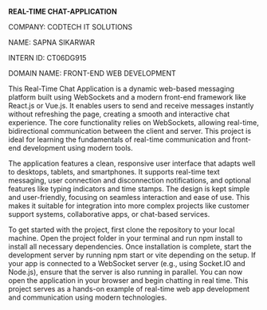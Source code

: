 **REAL-TIME CHAT-APPLICATION**

COMPANY: CODTECH IT SOLUTIONS

NAME: SAPNA SIKARWAR

INTERN ID: CT06DG915

DOMAIN NAME: FRONT-END WEB DEVELOPMENT

This Real-Time Chat Application is a dynamic web-based messaging platform built using WebSockets and a modern front-end framework like React.js or Vue.js. It enables users to send and receive messages instantly without refreshing the page, creating a smooth and interactive chat experience. The core functionality relies on WebSockets, allowing real-time, bidirectional communication between the client and server. This project is ideal for learning the fundamentals of real-time communication and front-end development using modern tools.

The application features a clean, responsive user interface that adapts well to desktops, tablets, and smartphones. It supports real-time text messaging, user connection and disconnection notifications, and optional features like typing indicators and time stamps. The design is kept simple and user-friendly, focusing on seamless interaction and ease of use. This makes it suitable for integration into more complex projects like customer support systems, collaborative apps, or chat-based services.

To get started with the project, first clone the repository to your local machine. Open the project folder in your terminal and run npm install to install all necessary dependencies. Once installation is complete, start the development server by running npm start or vite depending on the setup. If your app is connected to a WebSocket server (e.g., using Socket.IO and Node.js), ensure that the server is also running in parallel. You can now open the application in your browser and begin chatting in real time. This project serves as a hands-on example of real-time web app development and communication using modern technologies.



